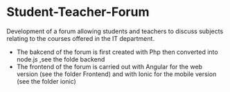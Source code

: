 # Student-Teacher-Forum

Development of a forum allowing students and teachers to discuss subjects relating to the courses offered in the IT department. 
* The bakcend of the forum is first created with Php then converted into node.js ,see the folde backend 
* The frontend of the forum is carried out with Angular for the web version (see the folder Frontend) and with Ionic for the mobile version (see the folder ionic)

